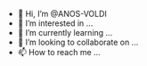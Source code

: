 - 👋 Hi, I’m @ANOS-VOLDI
- 👀 I’m interested in ...
- 🌱 I’m currently learning ...
- 💞️ I’m looking to collaborate on ...
- 📫 How to reach me ...

<!---
ANOS-VOLDI/ANOS-VOLDI is a ✨ special ✨ repository because its `README.md` (this file) appears on your GitHub profile.
You can click the Preview link to take a look at your changes.
--->
